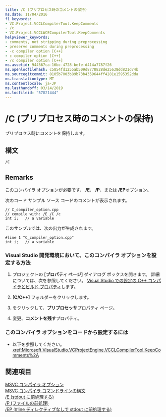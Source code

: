 ```yaml
---
title: /C (プリプロセス時のコメントの保持)
ms.date: 11/04/2016
f1_keywords:
- VC.Project.VCCLCompilerTool.KeepComments
- /c
- VC.Project.VCCLWCECompilerTool.KeepComments
helpviewer_keywords:
- comments, not stripping during preprocessing
- preserve comments during preprocessing
- -c compiler option [C++]
- c compiler option [C++]
- /c compiler option [C++]
ms.assetid: 944567ca-16bc-4728-befe-d414a7787f26
ms.openlocfilehash: c5854fd1255ab509d8778828de25638dd821d74b
ms.sourcegitcommit: 8105b7003b89b73b4359644ff4281e1595352dda
ms.translationtype: MT
ms.contentlocale: ja-JP
ms.lasthandoff: 03/14/2019
ms.locfileid: "57821444"
---
```

# <a name="c-preserve-comments-during-preprocessing"></a>/C (プリプロセス時のコメントの保持)

プリプロセス時にコメントを保持します。

## <a name="syntax"></a>構文

```
/C
```

## <a name="remarks"></a>Remarks

このコンパイラ オプションが必要です、 **/E**、 **/P**、または **/EP**オプション。

次のコード サンプル ソース コードのコメントが表示されます。

```
// C_compiler_option.cpp
// compile with: /E /C /c
int i;   // a variable
```

このサンプルでは、次の出力が生成されます。

```
#line 1 "C_compiler_option.cpp"
int i;   // a variable
```

### <a name="to-set-this-compiler-option-in-the-visual-studio-development-environment"></a>Visual Studio 開発環境において、このコンパイラ オプションを設定する方法

1. プロジェクトの **[プロパティ ページ]** ダイアログ ボックスを開きます。 詳細については、次を参照してください。 [Visual Studio での設定の C++ コンパイラとビルド プロパティ](../working-with-project-properties.md)します。

1. **[C/C++]** フォルダーをクリックします。

1. をクリックして、**プリプロセッサ**プロパティ ページ。

1. 変更、**コメントを残す**プロパティ。

### <a name="to-set-this-compiler-option-programmatically"></a>このコンパイラ オプションをコードから設定するには

- 以下を参照してください。<xref:Microsoft.VisualStudio.VCProjectEngine.VCCLCompilerTool.KeepComments%2A>

## <a name="see-also"></a>関連項目

[MSVC コンパイラ オプション](compiler-options.md)<br/>
[MSVC コンパイラ コマンドラインの構文](compiler-command-line-syntax.md)<br/>
[/E (stdout に前処理する)](e-preprocess-to-stdout.md)<br/>
[/P (ファイルの前処理)](p-preprocess-to-a-file.md)<br/>
[/EP (#line ディレクティブなしで stdout に前処理する)](ep-preprocess-to-stdout-without-hash-line-directives.md)
